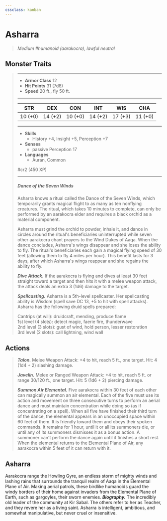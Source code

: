 ```yaml
---
cssclass: kanban
---
```


# Asharra
>*Medium #humanoid (aarakocra), lawful neutral*
## Monster Traits
>___
>- **Armor Class** 12
>- **Hit Points** 31 (7d8)
>- **Speed** 20 ft., fly 50 ft.
>___
>|STR|DEX|CON|INT|WIS|CHA|
>|:---:|:---:|:---:|:---:|:---:|:---:|
>|10 (+0)|14 (+2)|10 (+0)|14 (+2)|17 (+3)|11 (+0)|
>___
>- **Skills**
>	 - History +4, Insight +5, Perception +7
>- **Senses**
>	 - passive Perception 17
>- **Languages**
>	 - Auran, Common
>
> #cr2 (450 XP)
>___
>
> ##### Dance of the Seven Winds
>Asharra knows a ritual called the Dance of the Seven Winds, which temporarily grants magical flight to as many as ten nonflying creatures. The ritual, which takes 10 minutes to complete, can only be performed by an aarakocra elder and requires a black orchid as a material component.
>
>Asharra must grind the orchid to powder, inhale it, and dance in circles around the ritual's beneficiaries uninterrupted while seven other aarakocra chant prayers to the Wind Dukes of Aaqa. When the dance concludes, Asharra's wings disappear and she loses the ability to fly. The ritual's beneficiaries each gain a magical flying speed of 30 feet (allowing them to fly 4 miles per hour). This benefit lasts for 3 days, after which Asharra's wings reappear and she regains the ability to fly.
>
>***Dive Attack.*** If the aarakocra is flying and dives at least 30 feet straight toward a target and then hits it with a melee weapon attack, the attack deals an extra 3 (1d6) damage to the target.  
>
>***Spellcasting.*** Asharra is a 5th-level spellcaster. Her spellcasting ability is Wisdom (spell save DC 13, +5 to hit with spell attacks). Asharra has the following druid spells prepared:  
>
>Cantrips (at will): druidcraft, mending, produce flame  
>1st level (4 slots): detect magic, faerie fire, thunderwave  
>2nd level (3 slots): gust of wind, hold person, lesser restoration  
>3rd level (2 slots): call lightning, wind wall  
>
## Actions
>***Talon.*** Melee Weapon Attack: +4 to hit, reach 5 ft., one target. Hit: 4 (1d4 + 2) slashing damage.  
>
>***Javelin.*** Melee  or Ranged Weapon Attack: +4 to hit, reach 5 ft. or range 30/120 ft., one target. Hit: 5 (1d6 + 2) piercing damage.  
>
>***Summon Air Elemental.*** Five aarakocra within 30 feet of each other can magically summon an air elemental. Each of the five must use its action and movement on three consecutive turns to perform an aerial dance and must maintain concentration while doing so (as if concentrating on a spell). When all five have finished their third turn of the dance, the elemental appears in an unoccupied space within 60 feet of them. It is friendly toward them and obeys their spoken commands. It remains for 1 hour, until it or all its summoners die, or until any of its summoners dismisses it as a bonus action. A summoner can't perform the dance again until it finishes a short rest. When the elemental returns to the Elemental Plane of Air, any aarakocra within 5 feet of it can return with it.
## Asharra
Aarakocra range the Howling Gyre, an endless storm of mighty winds and lashing rains that surrounds the tranquil realm of Aaqa in the Elemental Plane of Air. Making aerial patrols, these birdlike humanoids guard the windy borders of their home against invaders from the Elemental Plane of Earth, such as gargoyles, their sworn enemies.
***Biography.*** The incredibly old leader of the community at Kir Sabal. The others refer to her as Teacher, and they revere her as a living saint. Asharra is intelligent, ambitious, and somewhat manipulative, but never cruel or insensitive.